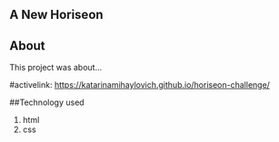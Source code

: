## A New Horiseon
## About 

This project was about... 

#activelink: https://katarinamihaylovich.github.io/horiseon-challenge/

##Technology used

1. html
2. css


